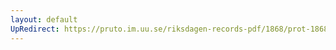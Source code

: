 ```yaml
---
layout: default
UpRedirect: https://pruto.im.uu.se/riksdagen-records-pdf/1868/prot-1868--fk--312/prot-1868--fk--312_027.pdf
---
```

